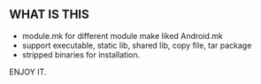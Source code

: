 ## WHAT IS THIS

>
- module.mk for different module make liked Android.mk
- support executable, static lib, shared lib, copy file, tar package
- stripped binaries for installation.


ENJOY IT.
